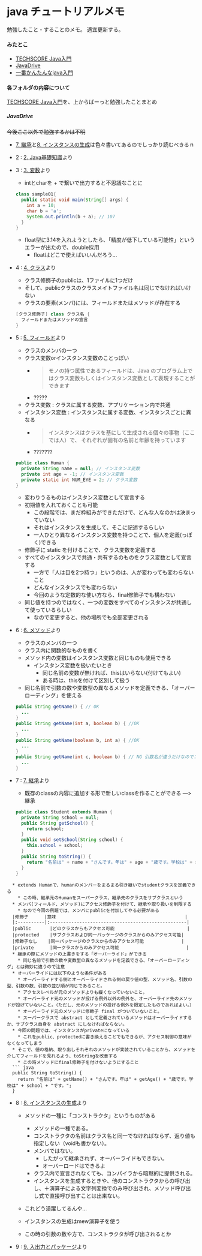 # java チュートリアルメモ
勉強したこと・することのメモ。
適宜更新する。

#### みたとこ
* [TECHSCORE Java入門](http://www.techscore.com/tech/Java/JavaIntro/index/)
* [JavaDrive](http://www.javadrive.jp/start/)
* [一番かんたんなjava入門](http://nobuo-create.net/java-beginner-3/)

#### 各フォルダの内容について
[TECHSCORE Java入門](http://www.techscore.com/tech/Java/JavaIntro/index/)を、上からばーっと勉強したことまとめ
##### JavaDrive
~~今後ここ以外で勉強するかは不明~~
* [7. 継承](http://www.techscore.com/tech/Java/JavaIntro/7/)と[8. インスタンスの生成](http://www.techscore.com/tech/Java/JavaIntro/8/)は色々書いてあるのでしっかり読むべきるｎ

* 2 : [2. Java基礎知識](http://www.techscore.com/tech/Java/JavaIntro/2/)より

* 3 : [3. 変数](http://www.techscore.com/tech/Java/JavaIntro/3/)より
  * intとcharを + で繋いで出力すると不思議なことに
  ``` java
  class sample01{
    public static void main(String[] args) {
      int a = 10;
      char b = 'a';
      System.out.println(b + a); // 107
    }
  }
  ```
  * float型に3.14を入れようとしたら、「精度が低下している可能性」というエラーが出たので、double採用
    * floatはどこで使えばいいんだろう…

* 4 : [4. クラス](http://www.techscore.com/tech/Java/JavaIntro/4/)より
  * クラス修飾子のpublicは、1ファイルに1つだけ
  * そして、publicクラスのクラスメイトファイル名は同じでなければいけない
  * クラスの要素(メンバ)には、フィールドまたはメソッドが存在する
  ``` java
  [クラス修飾子] class クラス名 {
    フィールドまたはメソッドの宣言
  }
  ```

* 5 : [5. フィールド](http://www.techscore.com/tech/Java/JavaIntro/5/)より
  * クラスのメンバの一つ
  * クラス変数orインスタンス変数のことっぽい
    * >モノの持つ属性であるフィールドは、Java のプログラム上ではクラス変数もしくはインスタンス変数として表現することができます
    * ?????
  * クラス変数 : クラスに属する変数、アプリケーション内で共通
  * インスタンス変数 : インスタンスに属する変数、インスタンスごとに異なる
    * >インスタンスはクラスを基にして生成される個々の事物（ここでは人）で、 それぞれが固有の名前と年齢を持っています
    * ???????
  ``` java
  public class Human {
    private String name = null; // インスタンス変数
    private int age = -1; // インスタンス変数
    private static int NUM_EYE = 2; // クラス変数
  }
  ```
  * 変わりうるものはインスタンス変数として宣言する
  * 初期値を入れておくことも可能
    * この段階では、まだ枠組みができただけで、どんな人なのかは決まっていない
    * それはインスタンスを生成して、そこに記述するらしい
    * 一人ひとり異なるインスタンス変数を持つことで、個人を定義(っぽく)できる
  * 修飾子に static を付けることで、クラス変数を定義する
  * すべてのインスタンスで共通・共有するのものをクラス変数として宣言する
    * 一方で「人は目を2つ持つ」というのは、人が変わっても変わらないこと
    * どんなインスタンスでも変わらない
    * 今回のような定数的な使い方なら、final修飾子でも構わない
  * 同じ値を持つのではなく、一つの変数をすべてのインスタンスが共通して使っているらしい
    * なので変更すると、他の場所でも全部変更される


* 6 : [6. メソッド](http://www.techscore.com/tech/Java/JavaIntro/6/)より
  * クラスのメンバの一つ
  * クラス内に関数的なものを書く
  * メソッド内の変数はインスタンス変数と同じものも使用できる
    * インスタンス変数を扱いたいとき
      * 同じ名前の変数が無ければ、thisはいらない(付けてもよい)
      * ある時は、thisを付けて区別して扱う
  * 同じ名前で引数の数や変数型の異なるメソッドを定義できる、「オーバーローディング」を使える
  ``` java
  public String getName() { // OK
    ...
  }
  public String getName(int a, boolean b) { //OK
    ...
  }
  public String getName(boolean b, int a) { //OK
    ...
  }
  public String getName(int c, boolean b) { // NG 引数名が違うだけなのでコンパイルエラーが起きる
    ...
  }
  ```
* 7 : [7. 継承](http://www.techscore.com/tech/Java/JavaIntro/7/)より
  * 既存のclassの内容に追加する形で新しいclassを作ることができる ―> 継承
  ``` java
  public class Student extends Human {
    private String school = null;
    public String getSchool() {
      return school;
    }
    public void setSchool(String school) {
      this.school = school;
    }
    public String toString() {
      return "名前は" + name + "さんです。年は" + age + "歳です。学校は" + school + "です。";
    }
  }
```
  * extends Humanで、humanのメンバーをまるまる引き継いでstudentクラスを定義できる
    * この時、継承元のHumanをスーパークラス、継承先のクラスをサブクラスという
  * メンバ(フィールド、メソッド)にアクセス修飾子を付けて、継承や取り扱いを制限する
    * なので今回の例題では、メンバにpublicを付加してやる必要がある
  |修飾子      |意味                                                |
  |:----------|:---------------------------------------------------|
  |public	    |どのクラスからもアクセス可能                           |
  |protected	|サブクラスおよび同一パッケージのクラスからのみアクセス可能|
  |修飾子なし 	|同一パッケージのクラスからのみアクセス可能              |
  |private  	|同一クラスからのみアクセス可能                         |
  * 継承の際にメソッドの上書きをする「オーバーライド」ができる
    * 同じ名前で引数の数や変数型の異なるメソッドを定義できる、「オーバーローディング」とは微妙に違うので注意
  * オーバーライドには以下のような条件がある
    * オーバーライドする側とオーバーライドされる側の戻り値の型、メソッド名、引数の型、引数の数、引数の並び順が同じであること。
    * アクセスレベルが元のメソッドよりも緩くなっていないこと。
    * オーバーライド元のメソッドが投げる例外以外の例外を、オーバーライド先のメソッドが投げていないこと。（ただし、元のメソッドの投げる例外を限定したものであればよい。）
    * オーバーライド元のメソッドに修飾子 final がついていないこと。
    * スーパークラスで abstract として定義されているメソッドはオーバーライドするか、サブクラス自身を abstract にしなければならない。
  * 今回の問題では、インスタンスがprivateになっている
    * これをpublic、protectedに書き換えることでもできるが、アクセス制御の意味がなくなってしまう
  * そこで、値の格納、取り出しそれぞれのメソッドが実装されていることから、メソッドを介してフィールドを見れるよう、toStringを改善する
    * この時メソッドにfinal修飾子を付けないようにすること
  ``` java
  public String toString() {
    return "名前は" + getName() + "さんです。年は" + getAge() + "歳です。学校は" + school + "です。";
  }
  ```
* 8 : [8. インスタンスの生成](http://www.techscore.com/tech/Java/JavaIntro/8/)より
  * メソッドの一種に「コンストラクタ」というものがある
    * メソッドの一種である。
    * コンストラクタの名前はクラス名と同一でなければならず、返り値も指定しない（voidも書かない）。
    * メンバではない。
      * したがって継承されず、オーバーライドもできない。
      * オーバーロードはできるよ
    * クラス内で宣言されなくても、コンパイラから暗黙的に提供される。
    * インスタンスを生成するときや、他のコンストラクタからの呼び出し、＋演算子による文字列変換でのみ呼び出され、メソッド呼び出し式で直接呼び出すことは出来ない。
  * これどう活躍してるんや…

  * インスタンスの生成はmew演算子を使う
  * この時の引数の数や方で、コンストラクタが呼び出されるとか

* 9 : [9. 入出力とパッケージ](http://www.techscore.com/tech/Java/JavaIntro/9/)より
